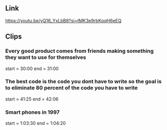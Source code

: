 ## Link
https://youtu.be/yQ16_YxLbB8?si=tMK3e9rbKpqH6eEQ

## Clips

### Every good product comes from friends making something they want to use for themselves
start = 30:00
end = 31:00

### The best code is the code you dont have to write so the goal is to eliminate 80 percent of the code you have to write
start = 41:25
end = 42:06

### Smart phones in 1997
start = 1:03:30
end = 1:04:20
